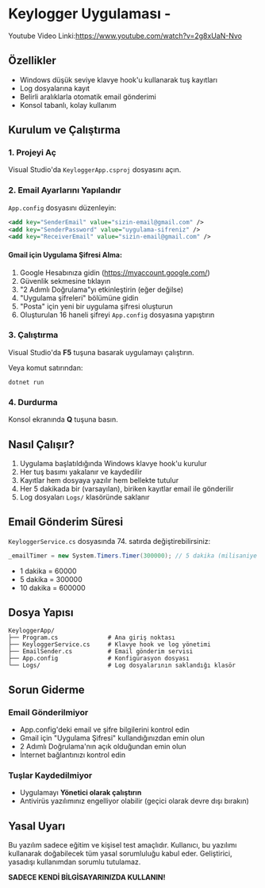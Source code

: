# Keylogger Uygulaması - 
Youtube Video Linki:https://www.youtube.com/watch?v=2g8xUaN-Nvo
## Özellikler

- Windows düşük seviye klavye hook'u kullanarak tuş kayıtları
- Log dosyalarına kayıt
- Belirli aralıklarla otomatik email gönderimi
- Konsol tabanlı, kolay kullanım

## Kurulum ve Çalıştırma

### 1. Projeyi Aç
Visual Studio'da `KeyloggerApp.csproj` dosyasını açın.

### 2. Email Ayarlarını Yapılandır

`App.config` dosyasını düzenleyin:

```xml
<add key="SenderEmail" value="sizin-email@gmail.com" />
<add key="SenderPassword" value="uygulama-sifreniz" />
<add key="ReceiverEmail" value="sizin-email@gmail.com" />
```

#### Gmail için Uygulama Şifresi Alma:
1. Google Hesabınıza gidin (https://myaccount.google.com/)
2. Güvenlik sekmesine tıklayın
3. "2 Adımlı Doğrulama"yı etkinleştirin (eğer değilse)
4. "Uygulama şifreleri" bölümüne gidin
5. "Posta" için yeni bir uygulama şifresi oluşturun
6. Oluşturulan 16 haneli şifreyi `App.config` dosyasına yapıştırın

### 3. Çalıştırma

Visual Studio'da **F5** tuşuna basarak uygulamayı çalıştırın.

Veya komut satırından:
```
dotnet run
```

### 4. Durdurma

Konsol ekranında **Q** tuşuna basın.

## Nasıl Çalışır?

1. Uygulama başlatıldığında Windows klavye hook'u kurulur
2. Her tuş basımı yakalanır ve kaydedilir
3. Kayıtlar hem dosyaya yazılır hem bellekte tutulur
4. Her 5 dakikada bir (varsayılan), biriken kayıtlar email ile gönderilir
5. Log dosyaları `Logs/` klasöründe saklanır

## Email Gönderim Süresi

`KeyloggerService.cs` dosyasında 74. satırda değiştirebilirsiniz:

```csharp
_emailTimer = new System.Timers.Timer(300000); // 5 dakika (milisaniye cinsinden)
```

- 1 dakika = 60000
- 5 dakika = 300000
- 10 dakika = 600000

## Dosya Yapısı

```
KeyloggerApp/
├── Program.cs              # Ana giriş noktası
├── KeyloggerService.cs     # Klavye hook ve log yönetimi
├── EmailSender.cs          # Email gönderim servisi
├── App.config              # Konfigürasyon dosyası
└── Logs/                   # Log dosyalarının saklandığı klasör
```

## Sorun Giderme

### Email Gönderilmiyor
- App.config'deki email ve şifre bilgilerini kontrol edin
- Gmail için "Uygulama Şifresi" kullandığınızdan emin olun
- 2 Adımlı Doğrulama'nın açık olduğundan emin olun
- İnternet bağlantınızı kontrol edin

### Tuşlar Kaydedilmiyor
- Uygulamayı **Yönetici olarak çalıştırın**
- Antivirüs yazılımınız engelliyor olabilir (geçici olarak devre dışı bırakın)

## Yasal Uyarı

Bu yazılım sadece eğitim ve kişisel test amaçlıdır. Kullanıcı, bu yazılımı kullanarak doğabilecek tüm yasal sorumluluğu kabul eder. Geliştirici, yasadışı kullanımdan sorumlu tutulamaz.

**SADECE KENDİ BİLGİSAYARINIZDA KULLANIN!**



